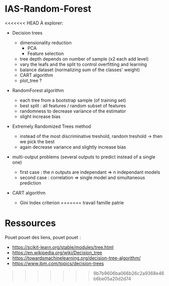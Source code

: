# IAS-Random-Forest

<<<<<<< HEAD
À explorer:
- Decision trees
  - dimensionality reduction
    - PCA
    - Feature selection
  - tree depth depends on number of sample (x2 each add level)
  - vary the leafs and the split to control overfitting and learning
  - balance dataset (normalizing sum of the classes' weight)
  - CART algorithm
  - plot_tree ?


- RandomForest algorithm
  - each tree from a bootstrap sample (of training set)
  - best split : all features / random subset of features
  - randomness to decrease variance of the estimator
  - slight increase bias


- Extremely Randomized Trees method
  - instead of the most discriminative treshold, random treshold -> then we pick the best
  - again decrease variance and slightly increase bias

- multi-output problems (several outputs to predict instead of a single one)
  - first case : the n outputs are independant => n independant models
  - second case : correlation => single model and simultaneous prediction
  
- CART algorithm
  - Gini Index criterion
=======
travail famille patrie

# Ressources 
Pouet pouet des liens, pouet pouet :

 - https://scikit-learn.org/stable/modules/tree.html
 - https://en.wikipedia.org/wiki/Decision_tree
 - https://towardsmachinelearning.org/decision-tree-algorithm/
 - https://www.ibm.com/topics/decision-trees

>>>>>>> 9b7b9606ba066b26c2a9368e46b6be05a20d2d74

